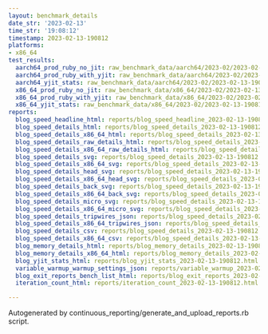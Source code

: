 ```yaml
---
layout: benchmark_details
date_str: '2023-02-13'
time_str: '19:08:12'
timestamp: 2023-02-13-190812
platforms:
- x86_64
test_results:
  aarch64_prod_ruby_no_jit: raw_benchmark_data/aarch64/2023-02/2023-02-13-190812_basic_benchmark_aarch64_prod_ruby_no_jit.json
  aarch64_prod_ruby_with_yjit: raw_benchmark_data/aarch64/2023-02/2023-02-13-190812_basic_benchmark_aarch64_prod_ruby_with_yjit.json
  aarch64_yjit_stats: raw_benchmark_data/aarch64/2023-02/2023-02-13-190812_basic_benchmark_aarch64_yjit_stats.json
  x86_64_prod_ruby_no_jit: raw_benchmark_data/x86_64/2023-02/2023-02-13-190812_basic_benchmark_x86_64_prod_ruby_no_jit.json
  x86_64_prod_ruby_with_yjit: raw_benchmark_data/x86_64/2023-02/2023-02-13-190812_basic_benchmark_x86_64_prod_ruby_with_yjit.json
  x86_64_yjit_stats: raw_benchmark_data/x86_64/2023-02/2023-02-13-190812_basic_benchmark_x86_64_yjit_stats.json
reports:
  blog_speed_headline_html: reports/blog_speed_headline_2023-02-13-190812.html
  blog_speed_details_html: reports/blog_speed_details_2023-02-13-190812.html
  blog_speed_details_x86_64_html: reports/blog_speed_details_2023-02-13-190812.x86_64.html
  blog_speed_details_raw_details_html: reports/blog_speed_details_2023-02-13-190812.raw_details.html
  blog_speed_details_x86_64_raw_details_html: reports/blog_speed_details_2023-02-13-190812.x86_64.raw_details.html
  blog_speed_details_svg: reports/blog_speed_details_2023-02-13-190812.svg
  blog_speed_details_x86_64_svg: reports/blog_speed_details_2023-02-13-190812.x86_64.svg
  blog_speed_details_head_svg: reports/blog_speed_details_2023-02-13-190812.head.svg
  blog_speed_details_x86_64_head_svg: reports/blog_speed_details_2023-02-13-190812.x86_64.head.svg
  blog_speed_details_back_svg: reports/blog_speed_details_2023-02-13-190812.back.svg
  blog_speed_details_x86_64_back_svg: reports/blog_speed_details_2023-02-13-190812.x86_64.back.svg
  blog_speed_details_micro_svg: reports/blog_speed_details_2023-02-13-190812.micro.svg
  blog_speed_details_x86_64_micro_svg: reports/blog_speed_details_2023-02-13-190812.x86_64.micro.svg
  blog_speed_details_tripwires_json: reports/blog_speed_details_2023-02-13-190812.tripwires.json
  blog_speed_details_x86_64_tripwires_json: reports/blog_speed_details_2023-02-13-190812.x86_64.tripwires.json
  blog_speed_details_csv: reports/blog_speed_details_2023-02-13-190812.csv
  blog_speed_details_x86_64_csv: reports/blog_speed_details_2023-02-13-190812.x86_64.csv
  blog_memory_details_html: reports/blog_memory_details_2023-02-13-190812.html
  blog_memory_details_x86_64_html: reports/blog_memory_details_2023-02-13-190812.x86_64.html
  blog_yjit_stats_html: reports/blog_yjit_stats_2023-02-13-190812.html
  variable_warmup_warmup_settings_json: reports/variable_warmup_2023-02-13-190812.warmup_settings.json
  blog_exit_reports_bench_list_html: reports/blog_exit_reports_2023-02-13-190812.bench_list.html
  iteration_count_html: reports/iteration_count_2023-02-13-190812.html

---
```

Autogenerated by continuous_reporting/generate_and_upload_reports.rb script.
